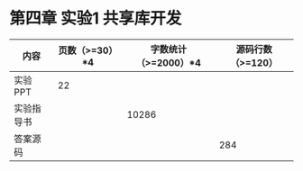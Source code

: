 # **第四章 实验1 共享库开发**

| 内容       | 页数（>=30）*4 | 字数统计（>=2000）*4 | 源码行数（>=120） |
| ---------- | -------------- | -------------------- | ----------------- |
| 实验PPT    | 22             |                      |                   |
| 实验指导书 |                | 10286                |                   |
| 答案源码   |                |                      | 284               |

